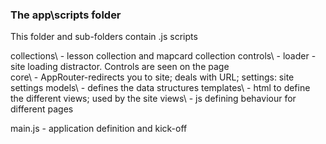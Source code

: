 ### The app\scripts folder

This folder and sub-folders contain .js scripts

collections\ - lesson collection and mapcard collection 
controls\    - loader - site loading distractor. Controls are seen on the page  
core\        -  AppRouter-redirects you to site; deals with URL; settings: site settings
models\      -  defines the data structures
templates\   -   html to define the different views; used by the site
views\       -  js defining behaviour for different pages

main.js      -  application definition and kick-off  